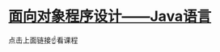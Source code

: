 #  [面向对象程序设计——Java语言](https://www.icourse163.org/course/ZJU-1001542001?tid=1207383215)

点击上面链接:point_up:看课程